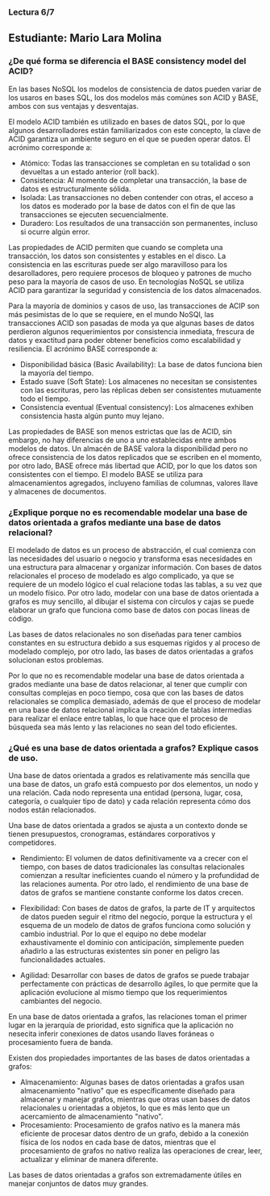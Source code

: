 ### Lectura 6/7
## Estudiante: Mario Lara Molina

### ¿De qué forma se diferencia el BASE consistency model del ACID?

En las bases NoSQL los modelos de consistencia de datos pueden variar de los usaros en bases SQL, los dos modelos más comúnes son ACID y BASE, ambos con sus ventajas y desventajas.

El modelo ACID también es utilizado en bases de datos SQL, por lo que algunos desarrolladores están familiarizados con este concepto, la clave de ACID  garantiza un ambiente seguro en el que se pueden operar datos. El acrónimo corresponde a:
- Atómico: Todas las transacciones se completan en su totalidad o son devueltas a un estado anterior (roll back).
- Consistencia: Al momento de completar una transacción, la base de datos es estructuralmente sólida.
- Isolada: Las transacciones no deben contender con otras, el acceso a los datos es moderado por la base de datos con el fin de que las transacciones se ejecuten secuencialmente.
- Duradero: Los resultados de una transacción son permanentes, incluso si ocurre algún error.

Las propiedades de ACID permiten que cuando se completa una transacción, los datos son consistentes y estables en el disco.
La consistencia en las escrituras puede ser algo maravilloso para los desarolladores, pero requiere procesos de bloqueo y patrones de mucho peso para la mayoría de casos de uso. En tecnologías NoSQL se utiliza ACID para garantizar la seguridad y consistencia de los datos almacenados.

Para la mayoría de dominios y casos de uso, las transacciones de ACIP son más pesimistas de lo que se requiere, en el mundo NoSQl, las transacciones ACID son pasadas de moda ya que algunas bases de datos perdieron algunos requerimientos por consistencia inmediata, frescura de datos y exactitud para poder obtener beneficios como escalabilidad y resiliencia.
El acrónimo BASE corresponde a:
- Disponibilidad básica (Basic Availability): La base de datos funciona bien la mayoría del tiempo.
- Estado suave (Soft State): Los almacenes no necesitan se consistentes con las escrituras, pero las réplicas deben ser consistentes mutuamente todo el tiempo.
- Consistencia eventual (Eventual consistency): Los almacenes exhiben consistencia hasta algún punto muy lejano.

Las propiedades de BASE son menos estrictas que las de ACID, sin embargo, no hay diferencias de uno a uno establecidas entre ambos modelos de datos. Un almacén de BASE valora la disponibilidad pero no ofrece consistencia de los datos replicados que se escriben en el momento, por otro lado, BASE ofrece más libertad que ACID, por lo que los datos son consistentes con el tiempo.
El modelo BASE se utiliza para almacenamientos agregados, incluyeno familias de columnas, valores llave y almacenes de documentos.

### ¿Explique porque no es recomendable modelar una base de datos orientada a grafos mediante una base de datos relacional?

El modelado de datos es un proceso de abstracción, el cual comienza con las necesidades del usuario o negocio y transforma esas necesidades en una estructura para almacenar y organizar información.
Con bases de datos relacionales el proceso de modelado es algo complicado, ya que se requiere de un modelo lógico el cual relacione todas las tablas, a su vez que un modelo físico. Por otro lado, modelar con una base de datos orientada a grafos es muy sencillo, al dibujar el sistema con círculos y cajas se puede elaborar un grafo que funciona como base de datos con pocas líneas de código.

Las bases de datos relacionales no son diseñadas para tener cambios constantes en su estructura debido a sus esquemas rígidos y al proceso de modelado complejo, por otro lado, las bases de datos orientadas a grafos solucionan estos problemas.

Por lo que no es recomendable modelar una base de datos orientada a grados mediante una base de datos relacionar, al tener que cumplir con consultas complejas en poco tiempo, cosa que con las bases de datos relacionales se complica demasiado, además de que el proceso de modelar en una base de datos relacional implica la creación de tablas intermedias para realizar el enlace entre tablas, lo que hace que el proceso de búsqueda sea más lento y las relaciones no sean del todo eficientes.

### ¿Qué es una base de datos orientada a grafos? Explique casos de uso.
Una base de datos orientada a grados es relativamente más sencilla que una base de datos, un grafo está compuesto por dos elementos, un nodo y una relación. Cada nodo representa una entidad (persona, lugar, cosa, categoría, o cualquier tipo de dato) y cada relación representa cómo dos nodos están relacionados.

Una base de datos orientada a grados se ajusta a un contexto donde se tienen presupuestos, cronogramas, estándares corporativos y competidores.

- Rendimiento: El volumen de datos definitivamente va a crecer con el tiempo, con bases de datos tradicionales las consultas relacionales comienzan a resultar ineficientes cuando el número y la profundidad de las relaciones aumenta. Por otro lado, el rendimiento de una base de datos de grafos se mantiene constante conforme los datos crecen.

- Flexibilidad: Con bases de datos de grafos,  la parte de IT y arquitectos de datos pueden seguir el ritmo del negocio, porque la estructura y el esquema de un modelo de datos de grafos funciona como solución y cambio industrial. Por lo que el equipo no debe modelar exhaustivamente el dominio con anticipación, simplemente pueden añadirlo a las estructuras existentes sin poner en peligro las funcionalidades actuales.

- Agilidad: Desarrollar con bases de datos de grafos se puede trabajar perfectamente con prácticas de desarrollo ágiles, lo que permite que la aplicación evolucione al mismo tiempo que los requerimientos cambiantes del negocio.

En una base de datos orientada a grafos, las relaciones toman el primer lugar en la jerarquía de prioridad, esto significa que la aplicación no nesecita inferir conexiones de datos usando llaves foráneas o procesamiento fuera de banda.

Existen dos propiedades importantes de las bases de datos orientadas a grafos:
- Almacenamiento: Algunas bases de datos orientadas a grafos usan almacenamiento "nativo" que es específicamente diseñado para almacenar y manejar grafos, mientras que otras usan bases de datos relacionales u orientadas a objetos, lo que es más lento que un acercamiento de almacenamiento "nativo".
- Procesamiento: Procesamiento de grafos nativo es la manera más eficiente de procesar datos dentro de un grafo, debido a la conexión física de los nodos en cada base de datos, mientras que el procesamiento de grafos no nativo realiza las operaciones de crear, leer, actualizar y eliminar de manera diferente.

Las bases de datos orientadas a grafos son extremadamente útiles en manejar conjuntos de datos muy grandes.